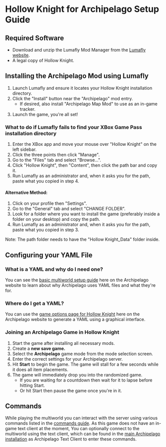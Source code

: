 # Hollow Knight for Archipelago Setup Guide

## Required Software
* Download and unzip the Lumafly Mod Manager from the [Lumafly website](https://themulhima.github.io/Lumafly/).
* A legal copy of Hollow Knight.

## Installing the Archipelago Mod using Lumafly
1. Launch Lumafly and ensure it locates your Hollow Knight installation directory.
2. Click the "Install" button near the "Archipelago" mod entry.
   * If desired, also install "Archipelago Map Mod" to use as an in-game tracker.
3. Launch the game, you're all set!

### What to do if Lumafly fails to find your XBox Game Pass installation directory
1. Enter the XBox app and move your mouse over "Hollow Knight" on the left sidebar. 
2. Click the three points then click "Manage".
3. Go to the "Files" tab and select "Browse...". 
4. Click "Hollow Knight", then "Content", then click the path bar and copy it.
5. Run Lumafly as an administrator and, when it asks you for the path, paste what you copied in step 4.

#### Alternative Method:
1. Click on your profile then "Settings". 
2. Go to the "General" tab and select "CHANGE FOLDER".
3. Look for a folder where you want to install the game (preferably inside a folder on your desktop) and copy the path.
4. Run Lumafly as an administrator and, when it asks you for the path, paste what you copied in step 3.

Note: The path folder needs to have the "Hollow Knight_Data" folder inside. 

## Configuring your YAML File
### What is a YAML and why do I need one?
You can see the [basic multiworld setup guide](/tutorial/Archipelago/setup/en) here on the Archipelago website to learn 
about why Archipelago uses YAML files and what they're for.

### Where do I get a YAML?
You can use the [game options page for Hollow Knight](/games/Hollow%20Knight/player-options) here on the Archipelago 
website to generate a YAML using a graphical interface.

### Joining an Archipelago Game in Hollow Knight
1. Start the game after installing all necessary mods.
2. Create a **new save game.**
3. Select the **Archipelago** game mode from the mode selection screen.
4. Enter the correct settings for your Archipelago server.
5. Hit **Start** to begin the game. The game will stall for a few seconds while it does all item placements.
6. The game will immediately drop you into the randomized game. 
   * If you are waiting for a countdown then wait for it to lapse before hitting Start.
   * Or hit Start then pause the game once you're in it.
   
## Commands
While playing the multiworld you can interact with the server using various commands listed in the 
[commands guide](/tutorial/Archipelago/commands/en). As this game does not have an in-game text client at the moment,
You can optionally connect to the multiworld using the text client, which can be found in the 
[main Archipelago installation](https://github.com/ArchipelagoMW/Archipelago/releases) as Archipelago Text Client to
enter these commands.
